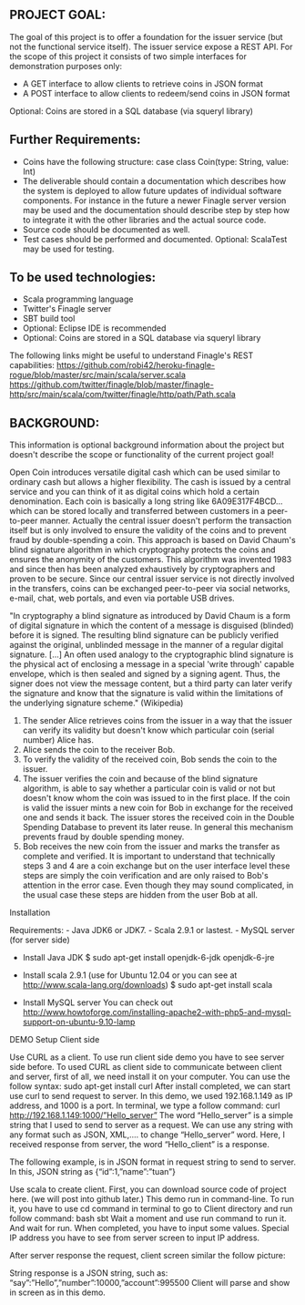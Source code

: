 PROJECT GOAL:
-------------
The goal of this project is to offer a foundation for the issuer service (but not the functional service itself). The issuer service expose a REST API. For the scope of this project it consists of two simple interfaces for demonstration purposes only:
- A GET interface to allow clients to retrieve coins in JSON format
- A POST interface to allow clients to redeem/send coins in JSON format

Optional: Coins are stored in a SQL database (via squeryl library)

Further Requirements:
---------------------
- Coins have the following structure: case class Coin(type: String, value: Int)
- The deliverable should contain a documentation which describes how the system is deployed to allow future updates of individual software components. For instance in the future a newer Finagle server version may be used and the documentation should describe step by step how to integrate it with the other libraries and the actual source code.
- Source code should be documented as well.
- Test cases should be performed and documented. Optional: ScalaTest may be used for testing.

To be used technologies:
------------------------
- Scala programming language
- Twitter's Finagle server
- SBT build tool
- Optional: Eclipse IDE is recommended
- Optional: Coins are stored in a SQL database via squeryl library

The following links might be useful to understand Finagle's REST capabilities:
https://github.com/robi42/heroku-finagle-rogue/blob/master/src/main/scala/server.scala
https://github.com/twitter/finagle/blob/master/finagle-http/src/main/scala/com/twitter/finagle/http/path/Path.scala

BACKGROUND:
-----------
This information is optional background information about the project but doesn't describe the scope or functionality of the current project goal!

Open Coin introduces versatile digital cash which can be used similar to ordinary cash but allows a higher flexibility. The cash is issued by a central service and you can think of it as digital coins which hold a certain denomination. Each coin is basically a long string like 6A09E317F4BCD... which can be stored locally and transferred between customers in a peer-to-peer manner. Actually the central issuer doesn't perform the transaction itself but is only involved to ensure the validity of the coins and to prevent fraud by double-spending a coin. This approach is based on David Chaum's blind signature algorithm in which cryptography protects the coins and ensures the anonymity of the customers. This algorithm was invented 1983 and since then has been analyzed exhaustively by cryptographers and proven to be secure. Since our central issuer service is not directly involved in the transfers, coins can be exchanged peer-to-peer via social networks, e-mail, chat, web portals, and even via portable USB drives.

"In cryptography a blind signature as introduced by David Chaum is a form of digital signature in which the content of a message is disguised (blinded) before it is signed. The resulting blind signature can be publicly verified against the original, unblinded message in the manner of a regular digital signature. [...] An often used analogy to the cryptographic blind signature is the physical act of enclosing a message in a special 'write through' capable envelope, which is then sealed and
signed by a signing agent. Thus, the signer does not view the message content, but a third party can later verify the signature and know that the signature is valid within the limitations of the underlying signature scheme." (Wikipedia) 
1. The sender Alice retrieves coins from the issuer in a way that the issuer can verify its validity but doesn't know which particular coin (serial number) Alice has.
2. Alice sends the coin to the receiver Bob.
3. To verify the validity of the received coin, Bob sends the coin to the issuer.
4. The issuer verifies the coin and because of the blind signature algorithm, is able to say whether a particular coin is valid or not but doesn't know whom the coin was issued to in the first place. If the coin is valid the issuer mints a new coin for Bob in exchange for the received one and sends it back. The issuer stores the received coin in the Double Spending Database to prevent its later reuse. In general this mechanism prevents fraud by double spending money.
5. Bob receives the new coin from the issuer and marks the transfer as complete and verified. It is important to understand that technically steps 3 and 4 are a coin
exchange but on the user interface level these steps are simply the coin verification and are only raised to Bob's attention in the error case. Even though they may sound complicated, in the usual case these steps are hidden from the user Bob at all.


Installation

Requirements:
	- Java JDK6 or JDK7.
	- Scala 2.9.1 or lastest.
	- MySQL server (for server side)

- Install Java JDK
	$ sudo apt-get install openjdk-6-jdk openjdk-6-jre

- Install scala 2.9.1 (use for Ubuntu 12.04 or you can see at http://www.scala-lang.org/downloads)
	$ sudo apt-get install scala

- Install MySQL server
	You can check out http://www.howtoforge.com/installing-apache2-with-php5-and-mysql-support-on-ubuntu-9.10-lamp



DEMO Setup Client side

Use CURL as a client.
To use run client side demo you have to see server side before.
To used CURL as client side to communicate between client and server, first of all, we need install it on your computer. You can use the follow syntax:
sudo apt-get install curl
After install completed, we can start use curl to send request to server. In this demo, we used 192.168.1.149 as IP address, and 1000 is a port.
In terminal, we type a follow command:
curl http://192.168.1.149:1000/”Hello_server”
The word “Hello_server” is a simple string that I used to send to server as a request. We can use any string with any format such as JSON, XML,.... to change “Hello_server” word. Here, I received response from server, the word “Hello_client” is a response.

The following example, is in JSON format in request string to send to server.
In this, JSON string as {“id”:1,”name”:”tuan”}

Use scala to create client.
First, you can download source code of project here. (we will post into github later.)
This demo run in command-line. To run it, you have to use cd command in terminal to go to Client directory and run follow command:
bash sbt
Wait a moment and use run command to run it.
And wait for run. When completed, you have to input some values. Special IP address you have to see from server screen to input IP address.

After server response the request, client screen similar the follow picture:


String response is a JSON string, such as:
“say”:”Hello”,”number”:10000,”account”:995500
Client will parse and show in screen as in this demo. 
